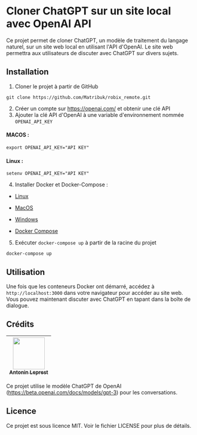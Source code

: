 # Cloner ChatGPT sur un site local avec OpenAI API

Ce projet permet de cloner ChatGPT, un modèle de traitement du langage naturel, sur un site web local en utilisant l'API d'OpenAI. Le site web permettra aux utilisateurs de discuter avec ChatGPT sur divers sujets.


## Installation

1. Cloner le projet à partir de GitHub
```shell
git clone https://github.com/Matribuk/robix_remote.git
```
2. Créer un compte sur https://openai.com/ et obtenir une clé API
3. Ajouter la clé API d'OpenAI à une variable d'environnement nommée `OPENAI_API_KEY`
#### MACOS :
```shell
export OPENAI_API_KEY="API KEY"
```
#### Linux :
```shell
setenv OPENAI_API_KEY="API KEY"
```
4. Installer Docker et Docker-Compose :
- [Linux](https://docs.docker.com/engine/install/)

- [MacOS](https://docs.docker.com/docker-for-mac/install/)

- [Windows](https://docs.docker.com/docker-for-windows/install/)

- [Docker Compose](https://docs.docker.com/compose/install/)
 
5. Exécuter `docker-compose up` à partir de la racine du projet
```shell
docker-compose up
```

## Utilisation

Une fois que les conteneurs Docker ont démarré, accédez à `http://localhost:3000` dans votre navigateur pour accéder au site web. Vous pouvez maintenant discuter avec ChatGPT en tapant dans la boîte de dialogue.

## Crédits

| [<img src="https://github.com/Matribuk.png?size=85" width=85><br><sub>Antonin Leprest</sub>](https://github.com/Matribuk) |
|:---:|

Ce projet utilise le modèle ChatGPT de OpenAI (https://beta.openai.com/docs/models/gpt-3) pour les conversations.

## Licence

Ce projet est sous licence MIT. Voir le fichier LICENSE pour plus de détails.
